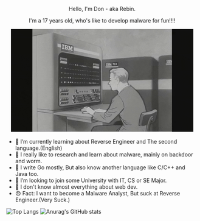 <p align="center">
    Hello, I'm Don - aka Rebin.
</p>

<p align="center">
    I'm a 17 years old, who's like to develop malware for fun!!!!
</p>

<p align="center">
    <img src="qweoiuqweiu.gif" alt="Typing">
</p>

- 🌱 I’m currently learning about Reverse Engineer and The second language.(English)
- 🎩 I really like to research and learn about malware, mainly on backdoor and worm.
- 👾 I write Go mostly, But also know another language like C/C++ and Java too.
- 🧢 I’m looking to join some University with IT, CS or SE Major.
- 🤏 I don't know almost everything about web dev.
- 😞 Fact: I want to become a Malware Analyst, But suck at Reverse Engineer.(Very Suck.)

![Top Langs](https://github-readme-stats.vercel.app/api/top-langs/?username=R4bin)
![Anurag's GitHub stats](https://github-readme-stats.vercel.app/api?username=R4bin)
